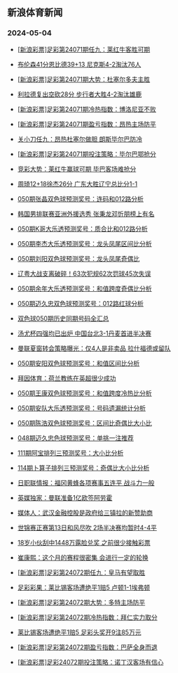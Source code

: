 ## 新浪体育新闻 
### 2024-05-04

+ [[新浪彩票]足彩第24071期任九：莱红牛客胜可期](https://sports.sina.com.cn/l/2024-05-03/doc-inatxcqa7937896.shtml)

+ [布伦森41分恩比德39+13 尼克斯4-2淘汰76人](https://sports.sina.com.cn/basketball/nba/2024-05-03/doc-inatxqcz5778659.shtml)

+ [[新浪彩票]足彩第24071期大势：杜塞尔多夫主胜](https://sports.sina.com.cn/l/2024-05-03/doc-inatxcqi6717395.shtml)

+ [利拉德复出空砍28分 步行者大胜4-2淘汰雄鹿](https://sports.sina.com.cn/basketball/nba/2024-05-03/doc-inatxiwf2651433.shtml)

+ [[新浪彩票]足彩第24071期冷热指数：博洛尼亚不败](https://sports.sina.com.cn/l/2024-05-03/doc-inatxcqa7938229.shtml)

+ [[新浪彩票]足彩第24071期盈亏指数：昂热主场防平](https://sports.sina.com.cn/l/2024-05-03/doc-inatxcqi6719288.shtml)

+ [关小刀任九：昂热杜塞尔做胆 朗斯毕尔巴防冷](https://sports.sina.com.cn/l/2024-05-03/doc-inatxunc4716707.shtml)

+ [[新浪彩票]足彩第24071期投注策略：毕尔巴鄂抢分](https://sports.sina.com.cn/l/2024-05-03/doc-inatxcqa7937969.shtml)

+ [竞彩大势：莱红牛赢球可期 毕巴客场难抢分](https://sports.sina.com.cn/l/2024-05-03/doc-inatvvus8522933.shtml)

+ [周琦12+18徐杰26分 广东大胜辽宁总比分1-1](https://sports.sina.com.cn/basketball/cba/2024-05-03/doc-inatymiv4413505.shtml)

+ [050期张晶双色球预测奖号：连码和012路分析](https://sports.sina.com.cn/l/2024-05-03/doc-inatxqec2602119.shtml)

+ [韩国男排联赛亚洲外援选秀 张秉龙邓忻朋榜上有名](https://sports.sina.com.cn/others/volleyball/2024-05-03/doc-inatxytx6270711.shtml)

+ [050期K哥大乐透预测奖号：质合比和012路分析](https://sports.sina.com.cn/l/2024-05-03/doc-inatxumz6371667.shtml)

+ [050期李杰大乐透预测奖号：龙头凤尾区间比分析](https://sports.sina.com.cn/l/2024-05-03/doc-inatxunc4698758.shtml)

+ [050期刘阳双色球预测奖号：龙头凤尾奇偶比](https://sports.sina.com.cn/l/2024-05-03/doc-inatxqcz5823692.shtml)

+ [辽粤大战支离破碎！63次犯规62次罚球45次失误](https://sports.sina.com.cn/basketball/cba/2024-05-03/doc-inatymit6095834.shtml)

+ [050期余年大乐透预测奖号：和值跨度奇偶比分析](https://sports.sina.com.cn/l/2024-05-03/doc-inatxunc4698889.shtml)

+ [050期迈久忠双色球预测奖号：012路红球分析](https://sports.sina.com.cn/l/2024-05-03/doc-inatxqcz5824985.shtml)

+ [双色球050期历史同期号码全汇总](https://sports.sina.com.cn/l/2024-05-03/doc-inatxqec2602800.shtml)

+ [汤尤杯四强均已出炉 中国台北3-1丹麦首进半决赛](https://sports.sina.com.cn/others/badmin/2024-05-03/doc-inatymit6091569.shtml)

+ [曼联夏窗转会策略曝光：仅4人是非卖品 拉什福德或留队](https://sports.sina.com.cn/g/pl/2024-04-30/doc-inatriqt2123897.shtml)

+ [050期安阳双色球预测奖号：和值区间比分析](https://sports.sina.com.cn/l/2024-05-03/doc-inatxqcz5824007.shtml)

+ [拜因体育：荷兰教练在英超很少成功](https://sports.sina.com.cn/g/2024-04-30/doc-inatprfr1079288.shtml)

+ [050期王康双色球预测奖号：和值跨度冷热比分析](https://sports.sina.com.cn/l/2024-05-03/doc-inatxqec2601729.shtml)

+ [050期安队大乐透预测奖号：号码遗漏统计分析](https://sports.sina.com.cn/l/2024-05-03/doc-inatxumz6371809.shtml)

+ [050期陈浩双色球预测奖号：区间比奇偶比大小比](https://sports.sina.com.cn/l/2024-05-03/doc-inatxqec2600627.shtml)

+ [048期迈久忠色球预测奖号：单挑一注推荐](https://sports.sina.com.cn/l/2024-04-30/doc-inatqnmf0729578.shtml)

+ [111期阿宝排列三预测奖号：大小比分析](https://sports.sina.com.cn/l/2024-04-30/doc-inatqwyz0587066.shtml)

+ [114期卜算子排列三预测奖号：奇偶比大小比分析](https://sports.sina.com.cn/l/2024-05-03/doc-inatxumz6378961.shtml)

+ [日职联情报：福冈黄蜂各项赛事五连平 战斗力一般](https://sports.sina.com.cn/l/2024-05-03/doc-inatxqcz5779918.shtml)

+ [英媒独家：曼联准备1亿欧签阿劳霍](https://sports.sina.com.cn/g/2024-04-30/doc-inatprfr1076131.shtml)

+ [媒体人：武汉金融控股是政府给三镇拉的新赞助商](https://sports.sina.com.cn/china/j/2024-05-03/doc-inatymit6086835.shtml)

+ [世锦赛正赛第13日和风尽吹 2场半决赛均暂时4-4平](https://sports.sina.com.cn/others/snooker/2024-05-03/doc-inatxcqf5977907.shtml)

+ [18岁小伙刮中1448万露脸兑奖 之前很少接触彩票](https://sports.sina.com.cn/l/2024-05-04/doc-inatzhpi5665159.shtml)

+ [崔康熙：这个月的赛程很密集 会进行一定的轮换](https://sports.sina.com.cn/china/j/2024-05-03/doc-inatymit6080838.shtml)

+ [[新浪彩票]足彩第24072期任九：皇马有望取胜](https://sports.sina.com.cn/l/2024-05-04/doc-inatzhpm3995546.shtml)

+ [足彩彩果：莱比锡客场遭绝平1赔5 卢顿1-1埃弗顿](https://sports.sina.com.cn/l/2024-05-04/doc-inatzhpm3994797.shtml)

+ [[新浪彩票]足彩第24072期大势：多特主场防平](https://sports.sina.com.cn/l/2024-05-04/doc-inatzhpm3995411.shtml)

+ [[新浪彩票]足彩第24072期冷热指数：拜仁实力取分](https://sports.sina.com.cn/l/2024-05-04/doc-inatzhpi5668718.shtml)

+ [莱比锡客场遭绝平1赔5 足彩头奖开9注85万元](https://sports.sina.com.cn/l/2024-05-04/doc-inatzhpm3994797.shtml)

+ [[新浪彩票]足彩第24072期盈亏指数：巴萨全身而退](https://sports.sina.com.cn/l/2024-05-04/doc-inatzhpi5668526.shtml)

+ [[新浪彩票]足彩24072期投注策略：诺丁汉客场有信心](https://sports.sina.com.cn/l/2024-05-04/doc-inatzhpm3995736.shtml)

